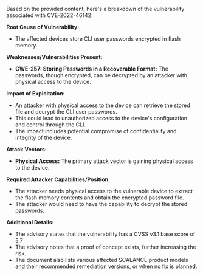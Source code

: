 Based on the provided content, here's a breakdown of the vulnerability associated with CVE-2022-46142:

**Root Cause of Vulnerability:**
- The affected devices store CLI user passwords encrypted in flash memory.

**Weaknesses/Vulnerabilities Present:**
- **CWE-257: Storing Passwords in a Recoverable Format:** The passwords, though encrypted, can be decrypted by an attacker with physical access to the device.

**Impact of Exploitation:**
- An attacker with physical access to the device can retrieve the stored file and decrypt the CLI user passwords.
- This could lead to unauthorized access to the device's configuration and control through the CLI.
- The impact includes potential compromise of confidentiality and integrity of the device.

**Attack Vectors:**
- **Physical Access:** The primary attack vector is gaining physical access to the device.

**Required Attacker Capabilities/Position:**
- The attacker needs physical access to the vulnerable device to extract the flash memory contents and obtain the encrypted password file.
- The attacker would need to have the capability to decrypt the stored passwords.

**Additional Details:**
- The advisory states that the vulnerability has a CVSS v3.1 base score of 5.7
- The advisory notes that a proof of concept exists, further increasing the risk.
- The document also lists various affected SCALANCE product models and their recommended remediation versions, or when no fix is planned.